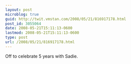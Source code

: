 ```yaml
---
layout: post
microblog: true
guid: http://twit.vmstan.com/2008/05/21/816917178.html
post_id: 3055064
date: 2008-05-21T15:11:13-0600
lastmod: 2008-05-21T15:11:13-0600
type: post
url: /2008/05/21/816917178.html
---
```

Off to celebrate 5 years with Sadie.
